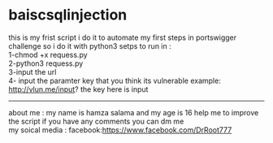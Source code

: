 # baiscsqlinjection
this is my frist script i do it to automate my first steps in portswigger challenge
so i do it with python3 
setps to run in :<br/>
1-chmod +x requess.py<br/>
2-python3 requess.py <br/>
3-input the url <br/>
4- input the paramter key that you think its vulnerable
example:
http://vlun.me/input?
the key here is input 

--------------------------------------------------------
about me :
my name is hamza salama and my age is 16 
help me to improve the script if you have any comments you can dm me 
<br/>my soical media :
facebook:https://www.facebook.com/DrRoot777
